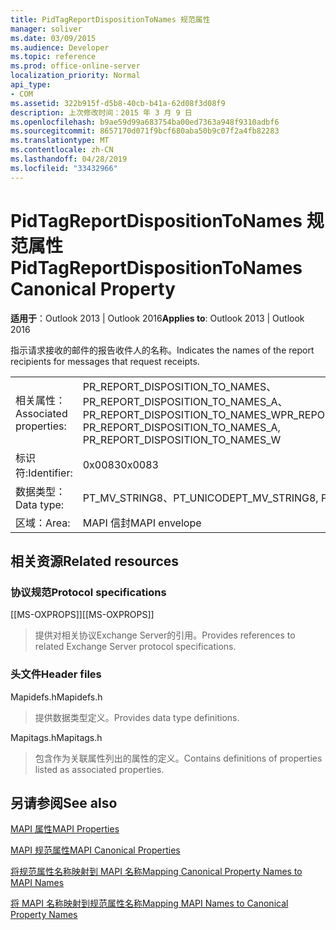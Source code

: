 ```yaml
---
title: PidTagReportDispositionToNames 规范属性
manager: soliver
ms.date: 03/09/2015
ms.audience: Developer
ms.topic: reference
ms.prod: office-online-server
localization_priority: Normal
api_type:
- COM
ms.assetid: 322b915f-d5b8-40cb-b41a-62d08f3d08f9
description: 上次修改时间：2015 年 3 月 9 日
ms.openlocfilehash: b9ae59d99a683754ba00ed7363a948f9310adbf6
ms.sourcegitcommit: 8657170d071f9bcf680aba50b9c07f2a4fb82283
ms.translationtype: MT
ms.contentlocale: zh-CN
ms.lasthandoff: 04/28/2019
ms.locfileid: "33432966"
---
```

# <a name="pidtagreportdispositiontonames-canonical-property"></a><span data-ttu-id="4b73e-103">PidTagReportDispositionToNames 规范属性</span><span class="sxs-lookup"><span data-stu-id="4b73e-103">PidTagReportDispositionToNames Canonical Property</span></span>

  
  
<span data-ttu-id="4b73e-104">**适用于**：Outlook 2013 | Outlook 2016</span><span class="sxs-lookup"><span data-stu-id="4b73e-104">**Applies to**: Outlook 2013 | Outlook 2016</span></span> 
  
<span data-ttu-id="4b73e-105">指示请求接收的邮件的报告收件人的名称。</span><span class="sxs-lookup"><span data-stu-id="4b73e-105">Indicates the names of the report recipients for messages that request receipts.</span></span>
  
|||
|:-----|:-----|
|<span data-ttu-id="4b73e-106">相关属性：</span><span class="sxs-lookup"><span data-stu-id="4b73e-106">Associated properties:</span></span>  <br/> |<span data-ttu-id="4b73e-107">PR_REPORT_DISPOSITION_TO_NAMES、PR_REPORT_DISPOSITION_TO_NAMES_A、PR_REPORT_DISPOSITION_TO_NAMES_W</span><span class="sxs-lookup"><span data-stu-id="4b73e-107">PR_REPORT_DISPOSITION_TO_NAMES, PR_REPORT_DISPOSITION_TO_NAMES_A, PR_REPORT_DISPOSITION_TO_NAMES_W</span></span>  <br/> |
|<span data-ttu-id="4b73e-108">标识符:</span><span class="sxs-lookup"><span data-stu-id="4b73e-108">Identifier:</span></span>  <br/> |<span data-ttu-id="4b73e-109">0x0083</span><span class="sxs-lookup"><span data-stu-id="4b73e-109">0x0083</span></span>  <br/> |
|<span data-ttu-id="4b73e-110">数据类型：</span><span class="sxs-lookup"><span data-stu-id="4b73e-110">Data type:</span></span>  <br/> |<span data-ttu-id="4b73e-111">PT_MV_STRING8、PT_UNICODE</span><span class="sxs-lookup"><span data-stu-id="4b73e-111">PT_MV_STRING8, PT_UNICODE</span></span>  <br/> |
|<span data-ttu-id="4b73e-112">区域：</span><span class="sxs-lookup"><span data-stu-id="4b73e-112">Area:</span></span>  <br/> |<span data-ttu-id="4b73e-113">MAPI 信封</span><span class="sxs-lookup"><span data-stu-id="4b73e-113">MAPI envelope</span></span>  <br/> |
   
## <a name="related-resources"></a><span data-ttu-id="4b73e-114">相关资源</span><span class="sxs-lookup"><span data-stu-id="4b73e-114">Related resources</span></span>

### <a name="protocol-specifications"></a><span data-ttu-id="4b73e-115">协议规范</span><span class="sxs-lookup"><span data-stu-id="4b73e-115">Protocol specifications</span></span>

<span data-ttu-id="4b73e-116">[[MS-OXPROPS]]</span><span class="sxs-lookup"><span data-stu-id="4b73e-116">[[MS-OXPROPS]]</span></span> 
  
> <span data-ttu-id="4b73e-117">提供对相关协议Exchange Server的引用。</span><span class="sxs-lookup"><span data-stu-id="4b73e-117">Provides references to related Exchange Server protocol specifications.</span></span>
    
### <a name="header-files"></a><span data-ttu-id="4b73e-118">头文件</span><span class="sxs-lookup"><span data-stu-id="4b73e-118">Header files</span></span>

<span data-ttu-id="4b73e-119">Mapidefs.h</span><span class="sxs-lookup"><span data-stu-id="4b73e-119">Mapidefs.h</span></span>
  
> <span data-ttu-id="4b73e-120">提供数据类型定义。</span><span class="sxs-lookup"><span data-stu-id="4b73e-120">Provides data type definitions.</span></span>
    
<span data-ttu-id="4b73e-121">Mapitags.h</span><span class="sxs-lookup"><span data-stu-id="4b73e-121">Mapitags.h</span></span>
  
> <span data-ttu-id="4b73e-122">包含作为关联属性列出的属性的定义。</span><span class="sxs-lookup"><span data-stu-id="4b73e-122">Contains definitions of properties listed as associated properties.</span></span>
    
## <a name="see-also"></a><span data-ttu-id="4b73e-123">另请参阅</span><span class="sxs-lookup"><span data-stu-id="4b73e-123">See also</span></span>



[<span data-ttu-id="4b73e-124">MAPI 属性</span><span class="sxs-lookup"><span data-stu-id="4b73e-124">MAPI Properties</span></span>](mapi-properties.md)
  
[<span data-ttu-id="4b73e-125">MAPI 规范属性</span><span class="sxs-lookup"><span data-stu-id="4b73e-125">MAPI Canonical Properties</span></span>](mapi-canonical-properties.md)
  
[<span data-ttu-id="4b73e-126">将规范属性名称映射到 MAPI 名称</span><span class="sxs-lookup"><span data-stu-id="4b73e-126">Mapping Canonical Property Names to MAPI Names</span></span>](mapping-canonical-property-names-to-mapi-names.md)
  
[<span data-ttu-id="4b73e-127">将 MAPI 名称映射到规范属性名称</span><span class="sxs-lookup"><span data-stu-id="4b73e-127">Mapping MAPI Names to Canonical Property Names</span></span>](mapping-mapi-names-to-canonical-property-names.md)


